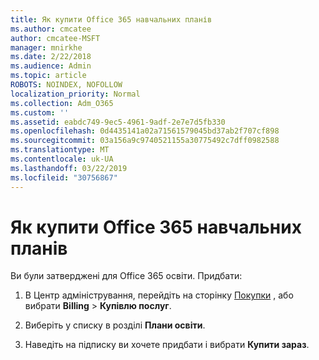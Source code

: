 ```yaml
---
title: Як купити Office 365 навчальних планів
ms.author: cmcatee
author: cmcatee-MSFT
manager: mnirkhe
ms.date: 2/22/2018
ms.audience: Admin
ms.topic: article
ROBOTS: NOINDEX, NOFOLLOW
localization_priority: Normal
ms.collection: Adm_O365
ms.custom: ''
ms.assetid: eabdc749-9ec5-4961-9adf-2e7e7d5fb330
ms.openlocfilehash: 0d4435141a02a71561579045bd37ab2f707cf898
ms.sourcegitcommit: 03a156a9c9740521155a30775492c7dff0982588
ms.translationtype: MT
ms.contentlocale: uk-UA
ms.lasthandoff: 03/22/2019
ms.locfileid: "30756867"
---
```

# <a name="how-to-purchase-office-365-education-plans"></a>Як купити Office 365 навчальних планів

Ви були затверджені для Office 365 освіти. Придбати:
  
1. В Центр адміністрування, перейдіть на сторінку [Покупки](https://go.microsoft.com/fwlink/p/?linkid=868433) , або вибрати **Billing** \> **Купівлю послуг**.
    
2. Виберіть у списку в розділі **Плани освіти**.
    
3. Наведіть на підписку ви хочете придбати і вибрати **Купити зараз**.
    


